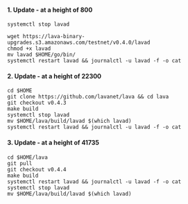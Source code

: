 #### 1. Update - at a height of 800
```
systemctl stop lavad

wget https://lava-binary-upgrades.s3.amazonaws.com/testnet/v0.4.0/lavad
chmod +x lavad
mv lavad $HOME/go/bin/
systemctl restart lavad && journalctl -u lavad -f -o cat
```

#### 2. Update - at a height of 22300
```
cd $HOME
git clone https://github.com/lavanet/lava && cd lava
git checkout v0.4.3
make build
systemctl stop lavad
mv $HOME/lava/build/lavad $(which lavad)
systemctl restart lavad && journalctl -u lavad -f -o cat
```

#### 3. Update - at a height of 41735
```
cd $HOME/lava
git pull
git checkout v0.4.4
make build
systemctl restart lavad && journalctl -u lavad -f -o cat
systemctl stop lavad
mv $HOME/lava/build/lavad $(which lavad)
```
